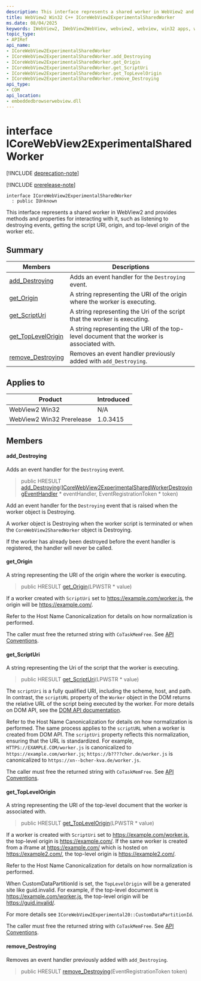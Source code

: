 ```yaml
---
description: This interface represents a shared worker in WebView2 and provides methods and properties for interacting with it, such as listening to destroying events, getting the script URI, origin, and top-level origin of the worker etc.
title: WebView2 Win32 C++ ICoreWebView2ExperimentalSharedWorker
ms.date: 08/04/2025
keywords: IWebView2, IWebView2WebView, webview2, webview, win32 apps, win32, edge, ICoreWebView2, ICoreWebView2Controller, browser control, edge html, ICoreWebView2ExperimentalSharedWorker
topic_type: 
- APIRef
api_name:
- ICoreWebView2ExperimentalSharedWorker
- ICoreWebView2ExperimentalSharedWorker.add_Destroying
- ICoreWebView2ExperimentalSharedWorker.get_Origin
- ICoreWebView2ExperimentalSharedWorker.get_ScriptUri
- ICoreWebView2ExperimentalSharedWorker.get_TopLevelOrigin
- ICoreWebView2ExperimentalSharedWorker.remove_Destroying
api_type:
- COM
api_location:
- embeddedbrowserwebview.dll
---
```


# interface ICoreWebView2ExperimentalSharedWorker

[!INCLUDE [deprecation-note](../includes/deprecation-note.md)]

[!INCLUDE [prerelease-note](../includes/prerelease-note.md)]

```
interface ICoreWebView2ExperimentalSharedWorker
  : public IUnknown
```

This interface represents a shared worker in WebView2 and provides methods and properties for interacting with it, such as listening to destroying events, getting the script URI, origin, and top-level origin of the worker etc.

## Summary

 Members                        | Descriptions
--------------------------------|---------------------------------------------
[add_Destroying](#add_destroying) | Adds an event handler for the `Destroying` event.
[get_Origin](#get_origin) | A string representing the URI of the origin where the worker is executing.
[get_ScriptUri](#get_scripturi) | A string representing the Uri of the script that the worker is executing.
[get_TopLevelOrigin](#get_toplevelorigin) | A string representing the URI of the top-level document that the worker is associated with.
[remove_Destroying](#remove_destroying) | Removes an event handler previously added with `add_Destroying`.

## Applies to

Product                         | Introduced
--------------------------------|---------------------------------------------
WebView2 Win32            |    N/A
WebView2 Win32 Prerelease |    1.0.3415

## Members

#### add_Destroying

Adds an event handler for the `Destroying` event.

> public HRESULT [add_Destroying](#add_destroying)([ICoreWebView2ExperimentalSharedWorkerDestroyingEventHandler](icorewebview2experimentalsharedworkerdestroyingeventhandler.md#icorewebview2experimentalsharedworkerdestroyingeventhandler) * eventHandler, EventRegistrationToken * token)

Add an event handler for the `Destroying` event that is raised when the worker object is Destroying.

A worker object is Destroying when the worker script is terminated or when the `CoreWebView2SharedWorker` object is Destroying.

If the worker has already been destroyed before the event handler is registered, the handler will never be called.

#### get_Origin

A string representing the URI of the origin where the worker is executing.

> public HRESULT [get_Origin](#get_origin)(LPWSTR * value)

If a worker created with `ScriptUri` set to https://example.com/worker.js, the origin will be https://example.com/.

Refer to the Host Name Canonicalization for details on how normalization is performed.

The caller must free the returned string with `CoTaskMemFree`. See [API Conventions](/microsoft-edge/webview2/concepts/win32-api-conventions#strings).

#### get_ScriptUri

A string representing the Uri of the script that the worker is executing.

> public HRESULT [get_ScriptUri](#get_scripturi)(LPWSTR * value)

The `scriptUri` is a fully qualified URI, including the scheme, host, and path. In contrast, the `scriptURL` property of the `Worker` object in the DOM returns the relative URL of the script being executed by the worker. For more details on DOM API, see the [DOM API documentation](https://developer.mozilla.org/docs/Web/API/Worker/scriptURL).

Refer to the Host Name Canonicalization for details on how normalization is performed. The same process applies to the `scriptURL` when a worker is created from DOM API. The `scriptUri` property reflects this normalization, ensuring that the URL is standardized. For example, `HTTPS://EXAMPLE.COM/worker.js` is canonicalized to `https://example.com/worker.js`; `https://b????cher.de/worker.js` is canonicalized to `https://xn--bcher-kva.de/worker.js`.

The caller must free the returned string with `CoTaskMemFree`. See [API Conventions](/microsoft-edge/webview2/concepts/win32-api-conventions#strings).

#### get_TopLevelOrigin

A string representing the URI of the top-level document that the worker is associated with.

> public HRESULT [get_TopLevelOrigin](#get_toplevelorigin)(LPWSTR * value)

If a worker is created with `ScriptUri` set to https://example.com/worker.js, the top-level origin is https://example.com/. If the same worker is created from a iframe at https://example.com/ which is hosted on https://example2.com/, the top-level origin is https://example2.com/.

Refer to the Host Name Canonicalization for details on how normalization is performed.

When CustomDataPartitionId is set, the `TopLevelOrigin` will be a generated site like guid.invalid. For example, if the top-level document is https://example.com/worker.js, the top-level origin will be https://guid.invalid/.

For more details see `ICoreWebView2Experimental20::CustomDataPartitionId`.

The caller must free the returned string with `CoTaskMemFree`. See [API Conventions](/microsoft-edge/webview2/concepts/win32-api-conventions#strings).

#### remove_Destroying

Removes an event handler previously added with `add_Destroying`.

> public HRESULT [remove_Destroying](#remove_destroying)(EventRegistrationToken token)

